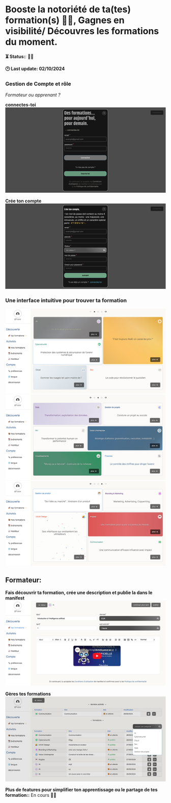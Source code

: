 # Booste la notoriété de ta(tes) formation(s) 🚀✨, Gagnes en visibilité/ Découvres les formations du moment.

**⏳ Status:**: 🚨🚧

**🕑 Last update: 02/10/2024**

### Gestion de Compte et rôle

*Formateur ou apprenant ?*

**connectes-toi**
![manifest-login-signup-slide-1](./login_signup_1.png)

**Crée ton compte**
![manifest-login-signup-slide-2](./login_signup_2.png)

### Une interface intuitive pour trouver ta formation
![manifest-home-slide-1](./home_slide1.png)
![manifest-home-slide-2](./home_slide2.png)
![manifest-home-slide-3](./home_slide3.png)

## Formateur:

**Fais découvrir ta formation, crée une description et publie la dans le manifest**
![manifest-create-training](./create-training.png)

**Gères tes formations**
![manifest-create-training](./manage_trainings.png)

**Plus de features pour simplifier ton apprentissage ou le partage de tes formation::** En cours 👨‍💻
 

